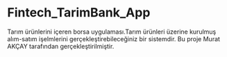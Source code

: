 # Fintech_TarimBank_App
Tarım ürünlerini içeren borsa uygulaması.Tarım ürünleri üzerine kurulmuş alım-satım işelmlerini gerçekleştirebileceğiniz bir sistemdir.
Bu proje Murat AKÇAY tarafından gerçekleştirilmiştir.
